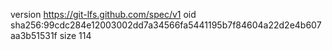 version https://git-lfs.github.com/spec/v1
oid sha256:99cdc284e12003002dd7a34566fa5441195b7f84604a22d2e4b607aa3b51531f
size 114
